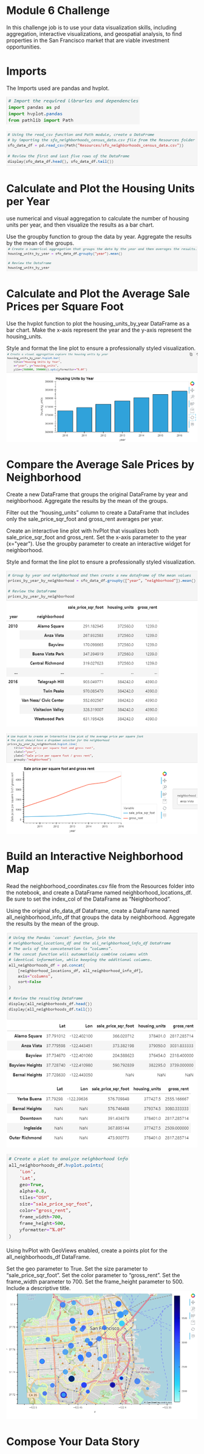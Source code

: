 # Module 6 Challenge

In this challenge job is to use your data visualization skills, including aggregation, interactive visualizations, and geospatial analysis, to find properties in the San Francisco market that are viable investment opportunities.

# Imports
The Imports used are pandas and hvplot.


![alt text](https://github.com/reiccv/Module_6_Challenge/blob/main/Images/imports.PNG)

![alt text](https://github.com/reiccv/Module_6_Challenge/blob/main/Images/imports1.PNG)

# Calculate and Plot the Housing Units per Year

use numerical and visual aggregation to calculate the number of housing units per year, and then visualize the results as a bar chart.

Use the groupby function to group the data by year. Aggregate the results by the mean of the groups.
![alt text](https://github.com/reiccv/Module_6_Challenge/blob/main/Images/collect1.PNG)


# Calculate and Plot the Average Sale Prices per Square Foot

Use the hvplot function to plot the housing_units_by_year DataFrame as a bar chart. Make the x-axis represent the year and the y-axis represent the housing_units.

Style and format the line plot to ensure a professionally styled visualization.
![alt text](https://github.com/reiccv/Module_6_Challenge/blob/main/Images/collect2.PNG)

# Compare the Average Sale Prices by Neighborhood
Create a new DataFrame that groups the original DataFrame by year and neighborhood. Aggregate the results by the mean of the groups.

Filter out the “housing_units” column to create a DataFrame that includes only the sale_price_sqr_foot and gross_rent averages per year.

Create an interactive line plot with hvPlot that visualizes both sale_price_sqr_foot and gross_rent. Set the x-axis parameter to the year (x="year"). Use the groupby parameter to create an interactive widget for neighborhood.

Style and format the line plot to ensure a professionally styled visualization.

![alt text](https://github.com/reiccv/Module_6_Challenge/blob/main/Images/compare1.PNG)

![alt text](https://github.com/reiccv/Module_6_Challenge/blob/main/Images/compare2.PNG)

# Build an Interactive Neighborhood Map
Read the neighborhood_coordinates.csv file from the Resources folder into the notebook, and create a DataFrame named neighborhood_locations_df. Be sure to set the index_col of the DataFrame as “Neighborhood”.

Using the original sfo_data_df Dataframe, create a DataFrame named all_neighborhood_info_df that groups the data by neighborhood. Aggregate the results by the mean of the group.


![alt text](https://github.com/reiccv/Module_6_Challenge/blob/main/Images/visualize1.PNG)

![alt text](https://github.com/reiccv/Module_6_Challenge/blob/main/Images/visualize2.PNG)

Using hvPlot with GeoViews enabled, create a points plot for the all_neighborhoods_df DataFrame.

Set the geo parameter to True.
Set the size parameter to “sale_price_sqr_foot”.
Set the color parameter to “gross_rent”.
Set the frame_width parameter to 700.
Set the frame_height parameter to 500.
Include a descriptive title.
![alt text](https://github.com/reiccv/Module_6_Challenge/blob/main/Images/visualize3.PNG)



# Compose Your Data Story


